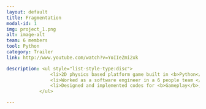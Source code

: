 ```yaml
---
layout: default
title: Fragmentation
modal-id: 1
img: project_1.png
alt: image-alt
team: 6 members
tool: Python
category: Trailer
link: http://www.youtube.com/watch?v=YoIIeZmi2xk

description: <ul style="list-style-type:disc"> 
                <li>2D physics based platform game built in <b>Python</b> </li> 
                <li>Worked as a software engineer in a 6 people team </li> 
                <li>Designed and implemented codes for <b>Gameplay</b>, <b>Physics System</b> and <b>Camera System</b> </li>  
            </ul>

---
```

